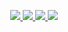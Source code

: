 
<p align="center">
  <a href="https://twitter.com/FarhadPishgar" target="blank"><img src="https://img.shields.io/badge/Twitter--success.svg?color=lightgrey&style=for-the-badge">
  <a href="https://www.linkedin.com/in/farhad-pishgar-15b52680" target="blank"><img src="https://img.shields.io/badge/Linkedin--success.svg?color=lightgrey&style=for-the-badge">
  <a href="https://scholar.google.com/citations?user=2nZSphQAAAAJ&hl=en" target="blank"><img src="https://img.shields.io/badge/Google%20Scholar--success.svg?color=lightgrey&style=for-the-badge">
  <a href="https://github.com/FarhadPishgar/FarhadPishgar/blob/main/OIABM.md" target="blank"><img src="https://img.shields.io/badge/Once%20In%20A%20Blue%20Moon--success.svg?color=lightgrey&style=for-the-badge">      
</p>
